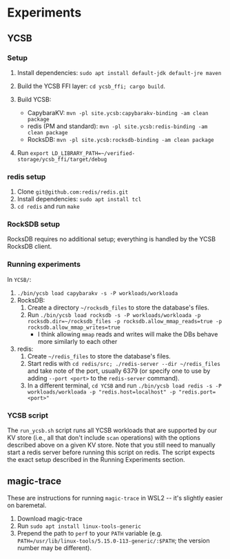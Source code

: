 # Experiments

## YCSB

### Setup
1. Install dependencies: `sudo apt install default-jdk default-jre maven`
2. Build the YCSB FFI layer: `cd ycsb_ffi; cargo build`.
3. Build YCSB:
    - CapybaraKV: `mvn -pl site.ycsb:capybarakv-binding -am clean package`
    - redis (PM and standard): `mvn -pl site.ycsb:redis-binding -am clean package`
    - RocksDB: `mvn -pl site.ycsb:rocksdb-binding -am clean package`

3. Run `export LD_LIBRARY_PATH=~/verified-storage/ycsb_ffi/target/debug`

### redis setup
1. Clone `git@github.com:redis/redis.git`
2. Install dependencies: `sudo apt install tcl`
3. `cd redis` and run `make`

### RockSDB setup
RocksDB requires no additional setup; everything is handled by the YCSB RocksDB client.

### Running experiments
In `YCSB/`:
1. `./bin/ycsb load capybarakv -s -P workloads/workloada`
2. RocksDB: 
    1. Create a directory `~/rocksdb_files` to store the database's files.
    2. Run `./bin/ycsb load rocksdb -s -P workloads/workloada -p rocksdb.dir=~/rocksdb_files -p rocksdb.allow_mmap_reads=true -p rocksdb.allow_mmap_writes=true`
        - I think allowing `mmap` reads and writes will make the DBs behave more similarly to each other
3. redis: 
    1. Create `~/redis_files` to store the database's files.
    2. Start redis with `cd redis/src; ./redis-server --dir ~/redis_files` and take note of the port, usually 6379 (or specify one to use by adding `--port <port>` to the `redis-server` command).
    2. In a different terminal, `cd YCSB` and run `./bin/ycsb load redis -s -P workloads/workloada -p "redis.host=localhost" -p "redis.port=<port>"` 

### YCSB script
The `run_ycsb.sh` script runs all YCSB workloads that are supported by our KV store (i.e., all that don't include `scan` operations) with the options described above on a given KV store. Note that you still need to manually start a redis server before running this script on redis. The script expects the exact setup described in the Running Experiments section.

## magic-trace

These are instructions for running `magic-trace` in WSL2 -- it's slightly easier on baremetal.

1. Download magic-trace
2. Run `sudo apt install linux-tools-generic`
3. Prepend the path to `perf` to your `PATH` variable (e.g. `PATH=/usr/lib/linux-tools/5.15.0-113-generic/:$PATH`; the version number may be different).